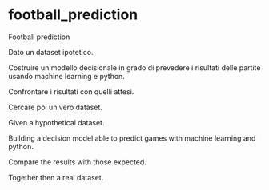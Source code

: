 # football_prediction
Football prediction

Dato un dataset ipotetico.

Costruire un modello decisionale in grado di prevedere i risultati delle partite usando machine learning e python.

Confrontare i risultati con quelli attesi.

Cercare poi un vero dataset.

Given a hypothetical dataset.

Building a decision model able to predict games with machine learning and python.

Compare the results with those expected.

Together then a real dataset.

